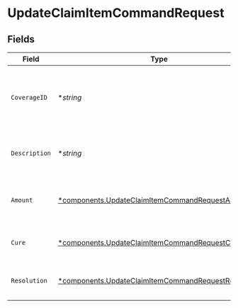 # UpdateClaimItemCommandRequest


## Fields

| Field                                                                                                                     | Type                                                                                                                      | Required                                                                                                                  | Description                                                                                                               | Example                                                                                                                   |
| ------------------------------------------------------------------------------------------------------------------------- | ------------------------------------------------------------------------------------------------------------------------- | ------------------------------------------------------------------------------------------------------------------------- | ------------------------------------------------------------------------------------------------------------------------- | ------------------------------------------------------------------------------------------------------------------------- |
| `CoverageID`                                                                                                              | **string*                                                                                                                 | :heavy_minus_sign:                                                                                                        | Unique identifier of the coverage associated with the claim item.                                                         | cov_61d2f61c88504e0187b3087808bcbef9                                                                                      |
| `Description`                                                                                                             | **string*                                                                                                                 | :heavy_minus_sign:                                                                                                        | Description of the claim item if no coverage was given.                                                                   | Roof problem                                                                                                              |
| `Amount`                                                                                                                  | [*components.UpdateClaimItemCommandRequestAmount](../../models/components/updateclaimitemcommandrequestamount.md)         | :heavy_minus_sign:                                                                                                        | Amounts tracked for the associated claim item.                                                                            |                                                                                                                           |
| `Cure`                                                                                                                    | [*components.UpdateClaimItemCommandRequestCure](../../models/components/updateclaimitemcommandrequestcure.md)             | :heavy_minus_sign:                                                                                                        | Cure associated with the claim item.                                                                                      |                                                                                                                           |
| `Resolution`                                                                                                              | [*components.UpdateClaimItemCommandRequestResolution](../../models/components/updateclaimitemcommandrequestresolution.md) | :heavy_minus_sign:                                                                                                        | Resolution associated with the claim item.                                                                                |                                                                                                                           |
